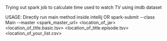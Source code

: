 Trying out spark job to calculate time used to watch TV using imdb dataset


USAGE:
Directly run main method inside intellij
OR
spark-submit --class Main --master <spark_master_url> <location_of_jar> <location_of_title.basic.tsv> <location_of_title.episode.tsv> <location_of_your_list.csv>

 

